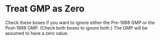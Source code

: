# Treat GMP as Zero

Check these boxes if you want to ignore either the Pre-1988 GMP or the
Post-1988 GMP. (Check both boxes to ignore both.) The GMP will be
assumed to have a zero value.
